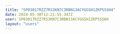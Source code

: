 ```yaml
---
title: "SP03017RZZ7RS3KN7C3RBN13ACYGGSH1ZKP5SSH4"
date: 2024-05-30T12:21:55.347Z
user: SP03017RZZ7RS3KN7C3RBN13ACYGGSH1ZKP5SSH4
layout: "users"
---
```

    